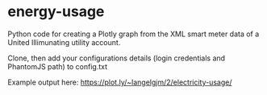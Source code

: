 energy-usage
============

Python code for creating a Plotly graph from the XML smart meter data of a United Illimunating utility account.

Clone, then add your configurations details (login credentials and PhantomJS path) to config.txt

Example output here: https://plot.ly/~langelgjm/2/electricity-usage/
